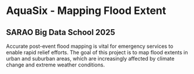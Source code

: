 # AquaSix - Mapping Flood Extent
## SARAO Big Data School 2025
Accurate post-event flood mapping is vital for emergency services to enable rapid relief efforts. The goal of this project
is to map flood extents in urban and suburban areas, which are increasingly affected by climate change and extreme
weather conditions.
